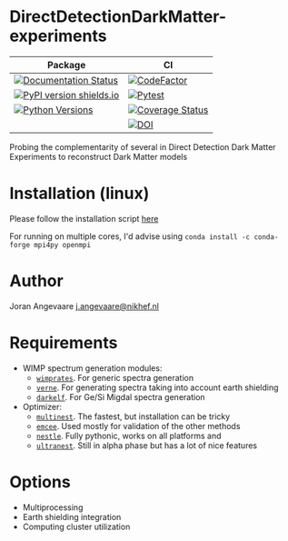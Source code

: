 # DirectDetectionDarkMatter-experiments

| Package | CI |
| --- | --- |
|[![Documentation Status](https://readthedocs.org/projects/dddm/badge/?version=latest)](https://dddm.readthedocs.io/en/latest/?badge=latest) | [![CodeFactor](https://www.codefactor.io/repository/github/joranangevaare/dddm/badge)](https://www.codefactor.io/repository/github/joranangevaare/dddm)|
|[![PyPI version shields.io](https://img.shields.io/pypi/v/dddm.svg)](https://pypi.python.org/pypi/dddm/) | [![Pytest](https://github.com/joranangevaare/dddm/workflows/Pytest/badge.svg)](https://github.com/joranangevaare/dddm/actions?query=workflow%3APytest) |
|[![Python Versions](https://img.shields.io/pypi/pyversions/reprox.svg)](https://pypi.python.org/pypi/reprox)| [![Coverage Status](https://coveralls.io/repos/github/JoranAngevaare/dddm/badge.svg?branch=master)](https://coveralls.io/github/JoranAngevaare/dddm?branch=master)|
| | [![DOI](https://zenodo.org/badge/214990710.svg)](https://zenodo.org/badge/latestdoi/214990710)|

Probing the complementarity of several in Direct Detection Dark Matter Experiments to reconstruct
Dark Matter models

# Installation (linux)

Please follow the installation
script [here](https://github.com/JoranAngevaare/dddm/blob/master/.github/scripts/install_on_linux.sh)

For running on multiple cores, I'd advise using `conda install -c conda-forge mpi4py openmpi`

# Author

Joran Angevaare <j.angevaare@nikhef.nl>

# Requirements


- WIMP spectrum generation modules:
  - [`wimprates`](https://github.com/joranangevaare/wimprates). For generic spectra generation
  - [`verne`](https://github.com/joranangevaare/verne). For generating spectra taking into account earth shielding
  - [`darkelf`](https://github.com/JoranAngevaare/DarkELF). For Ge/Si Migdal spectra generation
- Optimizer:
    - [`multinest`](https://github.com/JohannesBuchner/PyMultiNest). The fastest, but installation can be tricky
    - [`emcee`](https://emcee.readthedocs.io/en/stable/). Used mostly for validation of the other methods
    - [`nestle`](http://kylebarbary.com/nestle/). Fully pythonic, works on all platforms and
    - [`ultranest`]( https://johannesbuchner.github.io/UltraNest/using-ultranest.html). Still in alpha phase but has a lot of nice features

# Options

- Multiprocessing
- Earth shielding integration
- Computing cluster utilization


